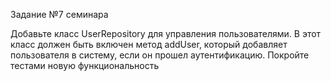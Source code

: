 Задание №7 семинара

Добавьте класс UserRepository для управления пользователями. В этот класс должен быть включен метод
addUser, который добавляет пользователя в систему, если он прошел аутентификацию. Покройте тестами новую
функциональность